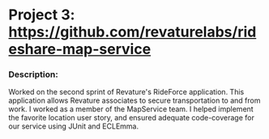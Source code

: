 # Project 3: https://github.com/revaturelabs/rideshare-map-service

### Description:
Worked on the second sprint of Revature's RideForce application. This application allows Revature associates to secure transportation to and from work. I worked as a member of the MapService team. I helped implement the favorite location user story, and ensured adequate code-coverage for our service using JUnit and ECLEmma.
